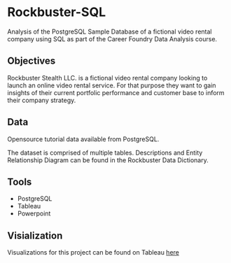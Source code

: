 # Rockbuster-SQL
Analysis of the PostgreSQL Sample Database of a fictional video rental company using SQL as part of the Career Foundry Data Analysis course.

## Objectives
Rockbuster Stealth LLC. is a fictional video rental company looking to launch an online video rental service. For that purpose they want to gain insights of their current portfolic performance and customer base to inform their company strategy.

## Data
Opensource tutorial data available from PostgreSQL.

The dataset is comprised of multiple tables. Descriptions and Entity Relationship Diagram can be found in the Rockbuster Data Dictionary.

## Tools
* PostgreSQL
* Tableau
* Powerpoint

## Visialization
Visualizations for this project can be found on Tableau [here](https://public.tableau.com/views/Task3_10RockbusterLaunchVisualizations/RockbusterLaunchVizzes?:language=en-US&:display_count=n&:origin=viz_share_link)
